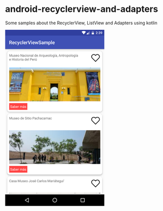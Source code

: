 # android-recyclerview-and-adapters
Some samples about the RecyclerView, ListView and Adapters using kotlin

<img src="screenshot.png" alt="screenshot" width="320"/>
